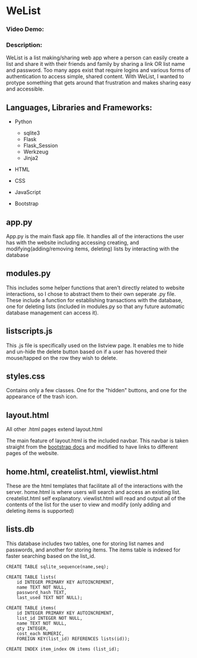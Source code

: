 # WeList
### Video Demo:
### Description:
WeList is a list making/sharing web app where a person can easily create a list and share it with their friends and family by sharing a link OR list name and password. Too many apps exist that require logins and various forms of authentication to access simple, shared content. With WeList, I wanted to protype something that gets around that frustration and makes sharing easy and accessible.

## Languages, Libraries and Frameworks:
* Python
    - sqlite3
    - Flask
    - Flask_Session
    - Werkzeug
    - Jinja2

* HTML
* CSS
* JavaScript
* Bootstrap


## app.py

App.py is the main flask app file. It handles all of the interactions the user has with the website including accessing creating, and modifying(adding/removing items, deleting) lists by interacting with the database

## modules.py

This includes some helper functions that aren't directly related to website interactions, so I chose to abstract them to their own seperate .py file. These include a function for establishing transactions with the database, one for deleting lists (included in modules.py so that any future automatic database management can access it).

## listscripts.js

This .js file is specifically used on the listview page. It enables me to hide and un-hide the delete button based on if a user has hovered their mouse/tapped on the row they wish to delete.

## styles.css

Contains only a few classes. One for the "hidden" buttons, and one for the appearance of the trash icon.

## layout.html

All other .html pages extend layout.html

The main feature of layout.html is the included navbar. This navbar is taken straight from the [bootstrap docs](https://getbootstrap.com/docs/5.3/components/navbar/) and modified to have links to different pages of the website.

## home.html, createlist.html, viewlist.html

These are the html templates that facilitate all of the interactions with the server.
home.html is where users will search and access an existing list.
createlist.html self explanatory.
viewlist.html will read and output all of the contents of the list for the user to view and modify (only adding and deleting items is supported)

## lists.db

This database includes two tables, one for storing list names and passwords, and another for storing items. The items table is indexed for faster searching based on the list_id.

```
CREATE TABLE sqlite_sequence(name,seq);

CREATE TABLE lists(
    id INTEGER PRIMARY KEY AUTOINCREMENT,
    name TEXT NOT NULL,
    password_hash TEXT,
    last_used TEXT NOT NULL);

CREATE TABLE items(
    id INTEGER PRIMARY KEY AUTOINCREMENT,
    list_id INTEGER NOT NULL,
    name TEXT NOT NULL,
    qty INTEGER,
    cost_each NUMERIC,
    FOREIGN KEY(list_id) REFERENCES lists(id));

CREATE INDEX item_index ON items (list_id);
```